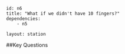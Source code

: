 ````
id: n6
title: "What if we didn't have 10 fingers?"
dependencies:
	- n5

layout: station
````
##Key Questions